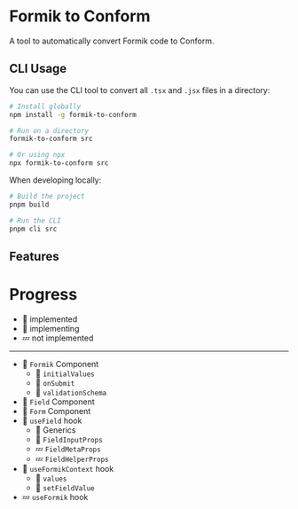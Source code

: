 # Formik to Conform

A tool to automatically convert Formik code to Conform.

## CLI Usage

You can use the CLI tool to convert all `.tsx` and `.jsx` files in a directory:

```bash
# Install globally
npm install -g formik-to-conform

# Run on a directory
formik-to-conform src

# Or using npx
npx formik-to-conform src
```

When developing locally:

```bash
# Build the project
pnpm build

# Run the CLI
pnpm cli src
```

## Features

# Progress

- 🙌 implemented
- 🏃 implementing
- 💤 not implemented

---

- 🏃 `Formik` Component
  - 🙌 `initialValues`
  - 🙌 `onSubmit`
  - 🙌 `validationSchema`
- 🙌 `Field` Component
- 🙌 `Form` Component
- 🏃 `useField` hook
  - 🙌 Generics
  - 🙌 `FieldInputProps`
  - 💤 `FieldMetaProps`
  - 💤 `FieldHelperProps`
- 🏃 `useFormikContext` hook
  - 🙌 `values`
  - 🙌 `setFieldValue`
- 💤 `useFormik` hook
